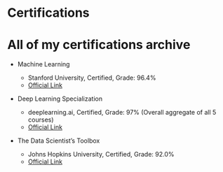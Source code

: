# Certifications

# All of my certifications archive

- Machine Learning                                      
   - Stanford University, Certified, Grade: 96.4%
   - [Official Link](https://www.coursera.org/account/accomplishments/verify/LDFQWVUJF5JM)
   
 - Deep Learning Specialization
   - deeplearning.ai, Certified, Grade: 97% (Overall aggregate of all 5 courses)
   - [Official Link](https://www.coursera.org/account/accomplishments/specialization/FKT8QHMAEQ68)

- The Data Scientist’s Toolbox                                      
   - Johns Hopkins University, Certified, Grade: 92.0%
   - [Official Link](https://www.coursera.org/account/accomplishments/verify/H4TKV874RHFN)

 
   
   
 
   

